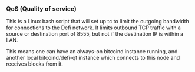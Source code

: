 ### QoS (Quality of service) ###

This is a Linux bash script that will set up tc to limit the outgoing bandwidth for connections to the Defi network. It limits outbound TCP traffic with a source or destination port of 8555, but not if the destination IP is within a LAN.

This means one can have an always-on bitcoind instance running, and another local bitcoind/defi-qt instance which connects to this node and receives blocks from it.
